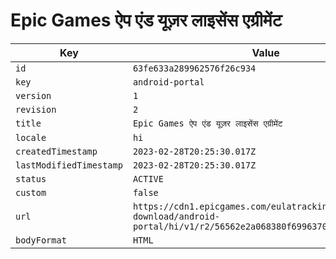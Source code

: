 # Epic Games ऐप एंड यूज़र लाइसेंस एग्रीमेंट

| Key | Value |
| --- | ----- |
| `id` | `63fe633a289962576f26c934` |
| `key` | `android-portal` |
| `version` | `1` |
| `revision` | `2` |
| `title` | `Epic Games ऐप एंड यूज़र लाइसेंस एग्रीमेंट` |
| `locale` | `hi` |
| `createdTimestamp` | `2023-02-28T20:25:30.017Z` |
| `lastModifiedTimestamp` | `2023-02-28T20:25:30.017Z` |
| `status` | `ACTIVE` |
| `custom` | `false` |
| `url` | `https://cdn1.epicgames.com/eulatracking-download/android-portal/hi/v1/r2/56562e2a068380f699637035c10d0a3f.pdf` |
| `bodyFormat` | `HTML` |
